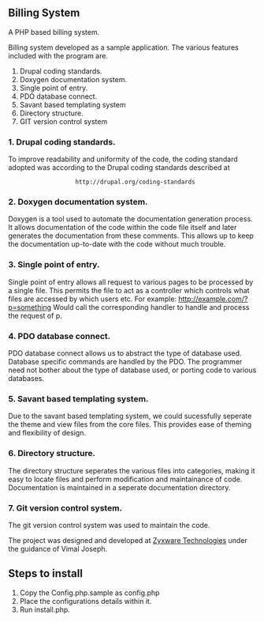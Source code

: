 ## Billing System

A PHP based billing system.

Billing system developed as a sample application. The various features included
with the program are.
  1. Drupal coding standards.
  2. Doxygen documentation system.
  3. Single point of entry.
  4. PDO database connect.
  5. Savant based templating system
  6. Directory structure.
  7. GIT version control system

### 1. Drupal coding standards.
  To improve readability and uniformity of the code, the coding standard adopted
  was according to the Drupal coding standards described at

                       http://drupal.org/coding-standards

### 2. Doxygen documentation system.
  Doxygen is a tool used to automate the documentation generation process. It
  allows documentation of the code within the code file itself and later
  generates the documentation from these comments. This allows up to keep the
  documentation up-to-date with the code without much trouble.

### 3. Single point of entry.
  Single point of entry allows all request to various pages to be processed by
  a single file. This permits the file to act as a controller which controls
  what files are accessed by which users etc.
  For example:
    http://example.com/?p=something
    Would call the corresponding handler to handle and process the request of p.

### 4. PDO database connect.
  PDO database connect allows us to abstract the type of database used. Database
  specific commands are handled by the PDO. The programmer need not bother about
  the type of database used, or porting code to various databases.

### 5. Savant based templating system.
  Due to the savant based templating system, we could sucessfully seperate the
  theme and view files from the core files. This provides ease of theming and
  flexibility of design.

### 6. Directory structure.
  The directory structure seperates the various files into categories, making it
  easy to locate files and perform modification and maintainance of code.
  Documentation is maintained in a seperate documentation directory.

### 7. Git version control system.
  The git version control system was used to maintain the code.

The project was designed and developed at [Zyxware Technologies](http://www.zyxware.com/) under the guidance
of Vimal Joseph.


## Steps to install

1. Copy the Config.php.sample as config.php
2. Place the configurations details within it.
3. Run install.php.

